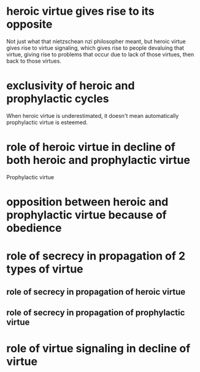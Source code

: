 
# heroic virtue gives rise to its opposite

Not just what that nietzschean nzi philosopher meant, but heroic virtue gives rise to virtue signaling, which gives rise to people devaluing that virtue, giving rise to problems that occur due to lack of those virtues, then back to those virtues.

# exclusivity of heroic and prophylactic cycles

When heroic virtue is underestimated, it doesn't mean automatically prophylactic virtue is esteemed.

# role of heroic virtue in decline of both heroic and prophylactic virtue


Prophylactic virtue

# opposition between heroic and prophylactic virtue because of obedience

# role of secrecy in propagation of 2 types of virtue

## role of secrecy in propagation of heroic virtue 

## role of secrecy in propagation of prophylactic virtue

# role of virtue signaling in decline of virtue




